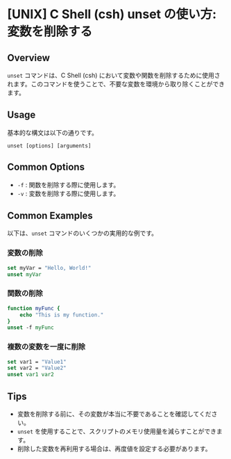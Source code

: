 # [UNIX] C Shell (csh) unset の使い方: 変数を削除する

## Overview
`unset` コマンドは、C Shell (csh) において変数や関数を削除するために使用されます。このコマンドを使うことで、不要な変数を環境から取り除くことができます。

## Usage
基本的な構文は以下の通りです。

```
unset [options] [arguments]
```

## Common Options
- `-f` : 関数を削除する際に使用します。
- `-v` : 変数を削除する際に使用します。

## Common Examples
以下は、`unset` コマンドのいくつかの実用的な例です。

### 変数の削除
```csh
set myVar = "Hello, World!"
unset myVar
```

### 関数の削除
```csh
function myFunc {
    echo "This is my function."
}
unset -f myFunc
```

### 複数の変数を一度に削除
```csh
set var1 = "Value1"
set var2 = "Value2"
unset var1 var2
```

## Tips
- 変数を削除する前に、その変数が本当に不要であることを確認してください。
- `unset` を使用することで、スクリプトのメモリ使用量を減らすことができます。
- 削除した変数を再利用する場合は、再度値を設定する必要があります。